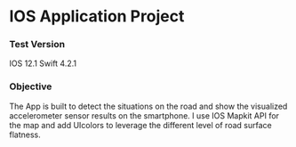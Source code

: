 <h1>IOS Application Project</h1>

### Test Version
IOS 12.1
Swift 4.2.1
 
### Objective
The App is built to detect the situations on the road and show the visualized accelerometer sensor results on the smartphone. I use IOS Mapkit API for the map and add UIcolors to leverage the different level of road surface flatness.
   
